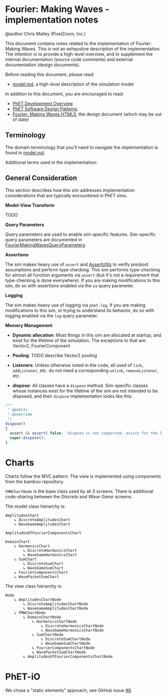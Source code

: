 # Fourier: Making Waves - implementation notes

@author Chris Malley (PixelZoom, Inc.)

This document contains notes related to the implementation of Fourier: Making Waves. 
This is not an exhaustive description of the implementation.  The intention is 
to provide a high-level overview, and to supplement the internal documentation 
(source code comments) and external documentation (design documents). 

Before reading this document, please read:
* [model.md](https://github.com/phetsims/fourier-making-waves/blob/master/doc/model.md), a high-level description of the simulation model

In addition to this document, you are encouraged to read: 
* [PhET Development Overview](https://github.com/phetsims/phet-info/blob/master/doc/phet-development-overview.md)  
* [PhET Software Design Patterns](https://github.com/phetsims/phet-info/blob/master/doc/phet-software-design-patterns.md)
* [Fourier: Making Waves HTML5](https://docs.google.com/document/d/1tOpstoF6xiMcBJEvG1rJ4mVRzsO6UWzek_ntau4rbWc), the design document (which may be out of date)

## Terminology

The domain terminology that you'll need to navigate the implementation is found in [model.md](https://github.com/phetsims/fourier-making-waves/blob/master/doc/model.md). 

Additional terms used in the implementation:

## General Consideration

This section describes how this sim addresses implementation considerations that are typically encountered in PhET sims.

**Model-View Transform**

TODO

**Query Parameters**

Query parameters are used to enable sim-specific features. Sim-specific query parameters are documented in
[FourierMakingWavesQueryParameters](https://github.com/phetsims/natural-selection/blob/master/js/common/FourierMakingWavesQueryParameters.js). 

**Assertions**

The sim makes heavy use of `assert` and [AssertUtils](https://github.com/phetsims/phetcommon/blob/master/js/AssertUtils.js) 
to verify pre/post assumptions and perform type checking. This sim performs type-checking for almost all function 
arguments via `assert` (but it's not a requirement that type-checking is done everywhere). If you are making 
modifications to this sim, do so with assertions enabled via the `ea` query parameter.

**Logging**

The sim makes heavy use of logging via `phet.log`. If you are making modifications to this sim, or trying to understand 
its behavior, do so with logging enabled via the `log` query parameter.

**Memory Management** 

* **Dynamic allocation**: Most things in this sim are allocated at startup, and exist for the lifetime of the
  simulation. The exceptions to that are: Vector2, FourierComponent

* **Pooling**: TODO describe Vector2 pooling

* **Listeners**: Unless otherwise noted in the code, all used of `link`, `addListener`, etc. do not need a corresponding
  `unlink`, `removeListener`, etc.

* **dispose:** All classes have a `dispose` method. Sim-specific classes whose instances exist for the lifetime of the
  sim are not intended to be disposed, and their `dispose` implementation looks like this:

```js
/**
 * @public
 * @override
 */
dispose()
{
  assert && assert( false, 'dispose is not supported, exists for the lifetime of the sim' );
  super.dispose();
}
```

# Charts

Charts follow the MVC pattern. The view is implemented using components from the bamboo repository.

`FMWChartNode` is the base class used by all 3 screens. There is additional code-sharing between the _Discrete_ and
_Wave Game_ screens.

The model class hierarchy is:

```
AmplitudesChart
    ↳ DiscreteAmplitudesChart
    ↳ WaveGameAmplitudesChart

AmplitudesOfFourierComponentsChart

DomainChart
    ↳ HarmonicsChart
        ↳ DiscreteHarmonicsChart
        ↳ WaveGameHarmonicsChart
    ↳ SumChart
        ↳ DiscreteSumChart
        ↳ WaveGameSumChart
    ↳ FourierComponentsChart
    ↳ WavePacketSumChart
```

The view class hierarchy is:

```
Node
    ↳ AmplitudesChartNode
        ↳ DiscreteAmplitudesChartNode
        ↳ WaveGameAmplitudesChartNode
    ↳ FMWChartNode
        ↳ DomainChartNode
            ↳ HarmonicsChartNode
                ↳ DiscreteHarmonicsChartNode
                ↳ WaveGameHarmonicsChartNode
            ↳ SumChartNode
                ↳ DiscreteSumChartNode
                ↳ WaveGameSumChartNode
            ↳ FourierComponentsChartNode
            ↳ WavePacketSumChartNode
        ↳ AmplitudesOfFourierComponentsChartNode

```

# PhET-iO

We chose a "static elements" approach, see GitHub issue [#6](https://github.com/phetsims/fourier-making-waves/issues/6).